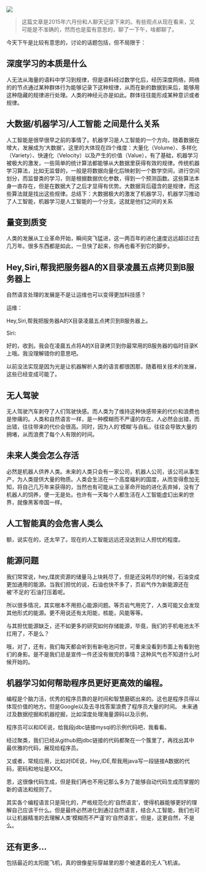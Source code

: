 
![](http://upload-images.jianshu.io/upload_images/1063603-188bab75fa4cfbd4.jpg?imageMogr2/auto-orient/strip%7CimageView2/2/w/1240)

> 这篇文章是2015年六月份和人聊天记录下来的。有些观点从现在看来，又可能是不准确的，然而也是蛮有意思的，聊了一下午，啥都聊了。

今天下午是比较有意思的，讨论的话题包括，但不局限于：

## 深度学习的本质是什么

人无法从海量的语料中学习到规律，但是语料经过数学化后，经历深度网络，网络的的节点通过某种群体行为能够记录下这种规律，从而在新的数据到来后，能够用这种隐藏的规律进行处理。人类的神经元亦是如此。群体往往能形成某种意识或者规律。

## 大数据/机器学习/人工智能 之间是什么关系

人工智能是很早很早之前的事情了。机器学习是人工智能的一个方向，随着数据在增大，发展成为’大数据’。这里的大体现在四个维度：大量化（Volume）、多样化（Variety）、快速化（Velocity）以及产生的价值（Value），有了基础，机器学习被极大的激发，一些简单的统计算法都能够从大数据里获得有效的规律。传统机器学习算法，比如无监督的，一般是将数据向量化后映射到一个数学空间，进行空间划分，而监督类的学习，则是根据数据优化参数，得到一个预测函数。这些算法本身一直存在，但是在数据大了之后才显得有优势。大数据背后蕴含的是规律，而这些算法就是找出这些规律。总结下：大数据极大的激发了机器学习，机器学习推动了人工智能，机器学习是人工智能的一个分支。这就是他们之间的关系

## 量变到质变

人类的发展从工业革命开始，瞬间突飞猛进，这一两百年的进化速度远远超过过去几万年。很多东西都是如此，一旦快了起来，你再也看不到它的脚步。

## Hey,Siri,帮我把服务器A的X目录凌晨五点拷贝到B服务器上

自然语言处理的发展是不是让运维也可以变得更加科技感？

运维：

Hey,Siri,帮我把服务器A的X目录凌晨五点拷贝到B服务器上。

Siri:

好的，收到。我会在凌晨五点将A的X目录拷贝到你最常用的B服务器的临时目录K上哦。我没理解错你的意思吧。

以前没法实现是因为光是让机器解析人类的语言都很困那，随着相关技术的发展，这些已经变成可能了。

## 无人驾驶

无人驾驶汽车剥夺了人们驾驶快感。而人类为了维持这种快感带来的代价和浪费也是惨痛的。人类和自然语言一样，是一种模糊而不严谨的存在。人必然会出错，而出错，往往带来的代价会很高。同时，因为人的‘模糊’与自私，往往会导致大量的拥堵，从而浪费了每个人有限的时间。

## 未来人类会怎么存活

必然是机器人供养人类。未来的人类只会有一家公司，机器人公司，该公司从事生产，为人类提供大量的物质。人类会生活在一个高度福利的国度，从而变得愈加无知，将自己几万年来获得的，当然也有可能从工业革命开始的进化丢弃掉，没有了机器人的饲养，便一无是处。也许有一天每个人都生活在人工智能虚幻出来的世界，就像黑客帝国一样。

## 人工智能真的会危害人类么

额，说实在的，还太早了。现在的人工智能远远还没达到让人担忧的程度。

## 能源问题

我们常常说，hey,煤炭资源的储量马上块耗尽了，但是还没耗尽的时候，石油变成更加通用的能源。当我们担忧的说，石油也快不多了，页岩气作为新能源还在被‘不足的’石油打压着呢。

所以很多情况，其实根本不用担心能源问题。等页岩气用完了，人类可能又会发现其他形式的能源。更不用说还有太阳能，核能，风能等等。

与其担忧能源缺乏，还不如更多的研究如何存储能源，毕竟，我们的手机电池太不扛用了，不是么？

哦，对了，还有，我们每天都会听到有新电池问世，可重来没看到市面上有看到他们的身影。是不是我们总是宣传一件还没有做完的事情？这种风气也不知道什么时候开始的。

## 机器学习如何帮助程序员更好更高效的编程。

编程是个脑力活，优秀的程序员靠的是时间和智慧磨砺出来的。这也是程序员得以体现价值的地方。但是Google以及去寻找答案浪费了程序员大量的时间。 未来通过及数据挖掘和机器挖掘，比如深度处理海量源码以及示例，

程序员可以和IDE说，给我段jdbc链接mysql的示例代码吧，我看看。

经过聚类，我们已经从github把jdbc链接的代码都聚在一个簇里了，再找出其中最优雅的代码，展现给程序员。

又或者，常规应用，比如对IDE说，Hey,IDE,帮我用java写一段链接A数据的代码，密码和地址是XXX。

恩，这很像代码生成，但是我们再也不用记那么多为了能够自动代码生成而掌握的新的语法和规则了。

其实各个编程语言只是简化的，严格规范化的‘自然语言’，使得机器能够更好的理解自己应该干什么。但是最终必然进化到通过自然语言，结合人工智能，我们也可以让机器精准的去理解人类‘模糊而不严谨’的‘自然语言’。但是，这更自然，不是么。

## 还有更多…

包括最近的太阳能飞机，真的很像星际穿越里的那个被逮着的无人飞机诶。
